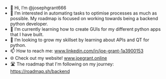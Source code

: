 - 👋 Hi, I’m @josephgrant666
- 👀 I’m interested in automating tasks to optimise processes as much as possible. My roadmap is focused on working towards being a backend python developer.
- 🌱 I’m currently learning how to create GUIs for my different python apps that I have built.
- 💞️ I’m looking to grow my skillset by learning about APIs and QT for python.
- 📫 How to reach me: www.linkedin.com/in/joe-grant-1a3900153
- 🌐 Check out my website! www.joegrant.online
- 🛣️ The roadmap that I'm following on my journey: https://roadmap.sh/backend 
